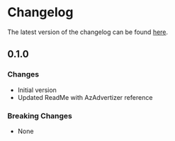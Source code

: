 # Changelog

The latest version of the changelog can be found [here](https://github.com/Azure/bicep-registry-modules/blob/main/avm/ptn/sa/chat-with-your-data-solution-accelerator/CHANGELOG.md).

## 0.1.0

### Changes

- Initial version
- Updated ReadMe with AzAdvertizer reference

### Breaking Changes

- None